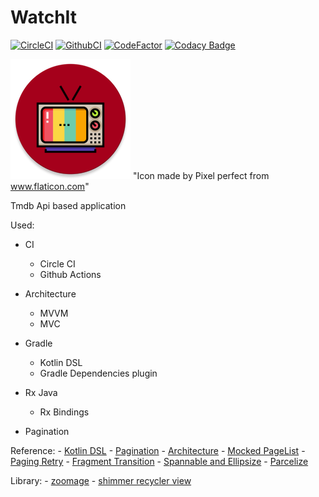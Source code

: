 # WatchIt

[![CircleCI](https://circleci.com/gh/andor201995/WatchIt/tree/master.svg?style=svg&circle-token=20f351f854fb137ee73f7d0795a571201e910e56)](https://circleci.com/gh/andor201995/WatchIt/tree/master)
[![GithubCI](https://github.com/andor201995/WatchIt/workflows/Java%20CI/badge.svg)](https://github.com/andor201995/WatchIt/actions?query=workflow%3A%22Java+CI%22)
[![CodeFactor](https://www.codefactor.io/repository/github/andor201995/watchit/badge)](https://www.codefactor.io/repository/github/andor201995/watchit)
[![Codacy Badge](https://app.codacy.com/project/badge/Grade/d80cb12311d445ea85dd511e79c59cb5)](https://www.codacy.com/manual/andor201995/WatchIt?utm_source=github.com&amp;utm_medium=referral&amp;utm_content=andor201995/WatchIt&amp;utm_campaign=Badge_Grade)

![Application icon](https://github.com/andor201995/WatchIt/blob/master/app/src/main/res/mipmap-xxxhdpi/ic_launcher_watch_it_round.png)
"Icon made by Pixel perfect from www.flaticon.com"

Tmdb Api based application 

Used:

 - CI
   - Circle CI
   - Github Actions

 - Architecture
   - MVVM
   - MVC

 - Gradle
   - Kotlin DSL
   - Gradle Dependencies plugin

 - Rx Java
   - Rx Bindings

 - Pagination

Reference:
    - [Kotlin DSL](https://proandroiddev.com/gradle-dependency-management-with-kotlin-94eed4df9a28)
    - [Pagination](https://proandroiddev.com/8-steps-to-implement-paging-library-in-android-d02500f7fffe)
    - [Architecture](https://www.techyourchance.com/architecture-diagrams-android-applications/)
    - [Mocked PageList](https://stackoverflow.com/a/52511874/7972699)
    - [Paging Retry](https://github.com/android/architecture-components-samples/blob/master/PagingWithNetworkSample/app/src/main/java/com/android/example/paging/pagingwithnetwork/reddit/repository/inMemory/byPage/PageKeyedSubredditDataSource.kt)
    - [Fragment Transition](https://medium.com/@serbelga/shared-elements-in-android-navigation-architecture-component-bc5e7922ecdf)
    - [Spannable and Ellipsize](https://stackoverflow.com/q/14691511/7972699)
    - [Parcelize](https://android.jlelse.eu/yet-another-awesome-kotlin-feature-parcelize-5439718ba220)

Library:
    - [zoomage](https://github.com/jsibbold/zoomage)
    - [shimmer recycler view](https://android-arsenal.com/details/1/7612)
